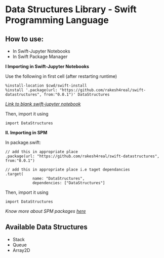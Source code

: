 # Data Structures Library - Swift Programming Language

## How to use: 

- In Swift-Jupyter Notebooks
- In Swift Package Manager



**I Importing in Swift-Jupyter Notebooks**

Use the following in first cell (after restarting runtime)
```
%install-location $cwd/swift-install
%install '.package(url: "https://github.com/rakesh4real/swift-datastructures", from:"0.0.1")' DataStructures
```
*[Link to blank swift-jupyter notebook](https://colab.research.google.com/github/tensorflow/swift/blob/master/notebooks/blank_swift.ipynb)*

Then, import it using
```
import DataStructures
```



**II. Importing in SPM**

In package.swift:
```
// add this in appropriate place
.package(url: "https://github.com/rakesh4real/swift-datastructures", from:"0.0.1")

// add this in appropriate place i.e taget dependancies
.target(
            name: "DataStructures",
            dependencies: ["DataStructures"]
```

Then, import it using
```
import DataStructures
```

*Know more about SPM packages [here](https://github.com/rakesh4real/swift4tensorflow/tree/master/03-creating-packages/Basic)*

## Available Data Structures

- Stack
- Queue
- Array2D
